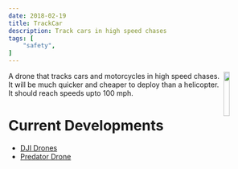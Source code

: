 ```yaml
---
date: 2018-02-19
title: TrackCar
description: Track cars in high speed chases
tags: [
    "safety",
]
---
```

<img align="right" src="https://i.imgur.com/p8jenZt.png" style="width: 15%;">
A drone that tracks cars and motorcycles in high speed chases. It will be much quicker and cheaper to deploy than a helicopter. It should reach speeds upto 100 mph.

# Current Developments

- [DJI Drones](https://www.youtube.com/watch?v=vyKYxKiUBn8)
- [Predator Drone](https://www.youtube.com/watch?v=Smh-HwtDHI8)
